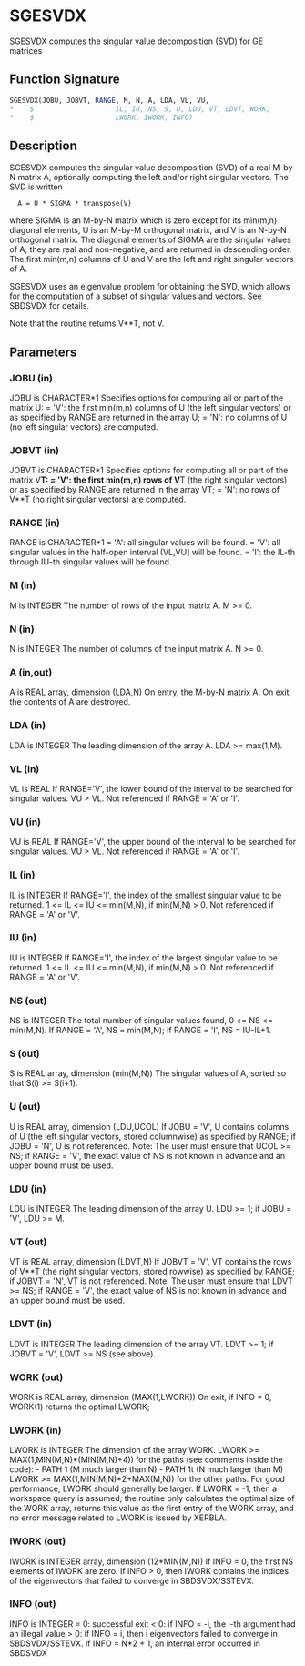 # SGESVDX

SGESVDX computes the singular value decomposition (SVD) for GE matrices

## Function Signature

```fortran
SGESVDX(JOBU, JOBVT, RANGE, M, N, A, LDA, VL, VU,
*    $                    IL, IU, NS, S, U, LDU, VT, LDVT, WORK,
*    $                    LWORK, IWORK, INFO)
```

## Description


  SGESVDX computes the singular value decomposition (SVD) of a real
  M-by-N matrix A, optionally computing the left and/or right singular
  vectors. The SVD is written

      A = U * SIGMA * transpose(V)

  where SIGMA is an M-by-N matrix which is zero except for its
  min(m,n) diagonal elements, U is an M-by-M orthogonal matrix, and
  V is an N-by-N orthogonal matrix.  The diagonal elements of SIGMA
  are the singular values of A; they are real and non-negative, and
  are returned in descending order.  The first min(m,n) columns of
  U and V are the left and right singular vectors of A.

  SGESVDX uses an eigenvalue problem for obtaining the SVD, which
  allows for the computation of a subset of singular values and
  vectors. See SBDSVDX for details.

  Note that the routine returns V**T, not V.

## Parameters

### JOBU (in)

JOBU is CHARACTER*1 Specifies options for computing all or part of the matrix U: = 'V': the first min(m,n) columns of U (the left singular vectors) or as specified by RANGE are returned in the array U; = 'N': no columns of U (no left singular vectors) are computed.

### JOBVT (in)

JOBVT is CHARACTER*1 Specifies options for computing all or part of the matrix V**T: = 'V': the first min(m,n) rows of V**T (the right singular vectors) or as specified by RANGE are returned in the array VT; = 'N': no rows of V**T (no right singular vectors) are computed.

### RANGE (in)

RANGE is CHARACTER*1 = 'A': all singular values will be found. = 'V': all singular values in the half-open interval (VL,VU] will be found. = 'I': the IL-th through IU-th singular values will be found.

### M (in)

M is INTEGER The number of rows of the input matrix A. M >= 0.

### N (in)

N is INTEGER The number of columns of the input matrix A. N >= 0.

### A (in,out)

A is REAL array, dimension (LDA,N) On entry, the M-by-N matrix A. On exit, the contents of A are destroyed.

### LDA (in)

LDA is INTEGER The leading dimension of the array A. LDA >= max(1,M).

### VL (in)

VL is REAL If RANGE='V', the lower bound of the interval to be searched for singular values. VU > VL. Not referenced if RANGE = 'A' or 'I'.

### VU (in)

VU is REAL If RANGE='V', the upper bound of the interval to be searched for singular values. VU > VL. Not referenced if RANGE = 'A' or 'I'.

### IL (in)

IL is INTEGER If RANGE='I', the index of the smallest singular value to be returned. 1 <= IL <= IU <= min(M,N), if min(M,N) > 0. Not referenced if RANGE = 'A' or 'V'.

### IU (in)

IU is INTEGER If RANGE='I', the index of the largest singular value to be returned. 1 <= IL <= IU <= min(M,N), if min(M,N) > 0. Not referenced if RANGE = 'A' or 'V'.

### NS (out)

NS is INTEGER The total number of singular values found, 0 <= NS <= min(M,N). If RANGE = 'A', NS = min(M,N); if RANGE = 'I', NS = IU-IL+1.

### S (out)

S is REAL array, dimension (min(M,N)) The singular values of A, sorted so that S(i) >= S(i+1).

### U (out)

U is REAL array, dimension (LDU,UCOL) If JOBU = 'V', U contains columns of U (the left singular vectors, stored columnwise) as specified by RANGE; if JOBU = 'N', U is not referenced. Note: The user must ensure that UCOL >= NS; if RANGE = 'V', the exact value of NS is not known in advance and an upper bound must be used.

### LDU (in)

LDU is INTEGER The leading dimension of the array U. LDU >= 1; if JOBU = 'V', LDU >= M.

### VT (out)

VT is REAL array, dimension (LDVT,N) If JOBVT = 'V', VT contains the rows of V**T (the right singular vectors, stored rowwise) as specified by RANGE; if JOBVT = 'N', VT is not referenced. Note: The user must ensure that LDVT >= NS; if RANGE = 'V', the exact value of NS is not known in advance and an upper bound must be used.

### LDVT (in)

LDVT is INTEGER The leading dimension of the array VT. LDVT >= 1; if JOBVT = 'V', LDVT >= NS (see above).

### WORK (out)

WORK is REAL array, dimension (MAX(1,LWORK)) On exit, if INFO = 0, WORK(1) returns the optimal LWORK;

### LWORK (in)

LWORK is INTEGER The dimension of the array WORK. LWORK >= MAX(1,MIN(M,N)*(MIN(M,N)+4)) for the paths (see comments inside the code): - PATH 1 (M much larger than N) - PATH 1t (N much larger than M) LWORK >= MAX(1,MIN(M,N)*2+MAX(M,N)) for the other paths. For good performance, LWORK should generally be larger. If LWORK = -1, then a workspace query is assumed; the routine only calculates the optimal size of the WORK array, returns this value as the first entry of the WORK array, and no error message related to LWORK is issued by XERBLA.

### IWORK (out)

IWORK is INTEGER array, dimension (12*MIN(M,N)) If INFO = 0, the first NS elements of IWORK are zero. If INFO > 0, then IWORK contains the indices of the eigenvectors that failed to converge in SBDSVDX/SSTEVX.

### INFO (out)

INFO is INTEGER = 0: successful exit < 0: if INFO = -i, the i-th argument had an illegal value > 0: if INFO = i, then i eigenvectors failed to converge in SBDSVDX/SSTEVX. if INFO = N*2 + 1, an internal error occurred in SBDSVDX

